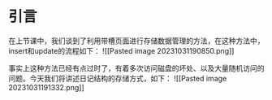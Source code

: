 # 引言
在上节课中，我们谈到了利用带槽页面进行存储数据管理的方法，在这种方法中，insert和update的流程如下：
![[Pasted image 20231031190850.png]]

事实上这种方法已经有点过时了，有着多次访问磁盘的坏处、以及大量随机访问的问题。今天我们将讲述日记结构的存储方式，如下：
![[Pasted image 20231031191332.png]]

